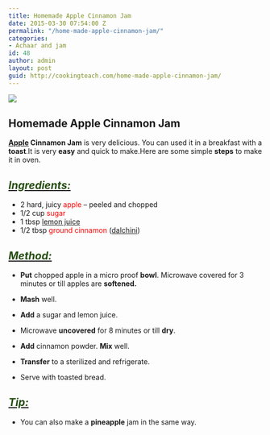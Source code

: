 ```yaml
---
title: Homemade Apple Cinnamon Jam
date: 2015-03-30 07:54:00 Z
permalink: "/home-made-apple-cinnamon-jam/"
categories:
- Achaar and jam
id: 48
author: admin
layout: post
guid: http://cookingteach.com/home-made-apple-cinnamon-jam/
---
```


[![](http://1.bp.blogspot.com/-kP_WXwQonj8/VRV-eDlL0qI/AAAAAAAAAMg/5_Ha2riGdyw/s1600/Apple-Cinnamon-Jam_big.jpg)](http://1.bp.blogspot.com/-kP_WXwQonj8/VRV-eDlL0qI/AAAAAAAAAMg/5_Ha2riGdyw/s1600/Apple-Cinnamon-Jam_big.jpg)

## Homemade Apple Cinnamon Jam

**[Apple](http://en.wikipedia.org/wiki/Apple_juice "Apple juice") Cinnamon Jam** is very delicious. You can used it in a breakfast with a **toast**.It is very **easy** and quick to make.Here are some simple **steps** to make it in oven.

## _<u><span style="color: #274e13;">Ingredients:</span></u>_

*   2 hard, juicy <span style="color: red;">apple</span> – peeled and chopped
*   1/2 cup <span style="color: red;">sugar</span>
*   1 tbsp <span style="color: red;">[lemon juice](http://en.wikipedia.org/wiki/Lemonade "Lemonade")</span>
*   1/2 tbsp <span style="color: red;">ground cinnamon</span> ([dalchini](http://en.wikipedia.org/wiki/Cinnamon "Cinnamon"))

## _<u><span style="color: #274e13;">Method:</span></u>_

*   **Put** chopped apple in a micro proof **bowl**. Microwave covered for 3 minutes or till apples are **softened.**
*   **Mash** well.

*   **Add** a sugar and lemon juice.
*   Microwave **uncovered** for 8 minutes or till **dry**.
*   **Add** cinnamon powder. **Mix** well.
*   **Transfer** to a sterilized and refrigerate.
*   Serve with toasted bread.

## _<u><span style="color: #274e13;">Tip:</span></u>_

*   You can also make a **pineapple** jam in the same way.

